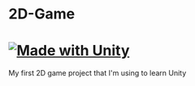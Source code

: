 # 2D-Game
[![Made with Unity](https://img.shields.io/badge/Made%20with-Unity-57b9d3.svg?style=for-the-badge&logo=unity)](https://unity3d.com)
=============================================================================================================================

My first 2D game project that I'm using to learn Unity
